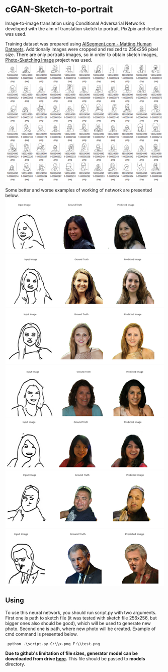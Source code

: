 # cGAN-Sketch-to-portrait
Image-to-image translation using Conditional Adversarial Networks developed with the aim of translation sketch to portrait. Pix2pix architecture was used. 

Training dataset was prepared using <a href="https://www.kaggle.com/laurentmih/aisegmentcom-matting-human-datasets">AISegment.com - Matting Human Datasets</a>. Additionally images were cropped and resized to 256x256 pixel size.   There are only portraits images, so in order to obtain sketch images, <a href="http://www.cs.cmu.edu/~mengtial/proj/sketch/">Photo-Sketching Image</a> project was used. 
<img src="readme_imgs/sketches.png">

Some better and worse examples of working of network are presented below. 
<img src="readme_imgs/3.png">
<img src="readme_imgs/4.png">
<img src="readme_imgs/5.png">
<img src="readme_imgs/6.png">
<img src="readme_imgs/7.png">
<img src="readme_imgs/1.png">
<img src="readme_imgs/2.png">

## Using
To use this neural network, you should run script.py with two arguments. 
First one is path to sketch file (it was tested with sketch file 256x256, but bigger ones also should be good), which will be used to generate new photo. 
Second one is path, where new photo will be created. Example of cmd command is presented below.  
```
 python .\script.py C:\\x.png F:\\test.png
```

**Due to github's limitation of file sizes, generator model can be downloaded from drive
<a href="https://drive.google.com/open?id=1yrv9XCO7WYqeylWyfS0af5QInopJH3XA">here</a>.** 
This file should be passed to **models** directory. 
